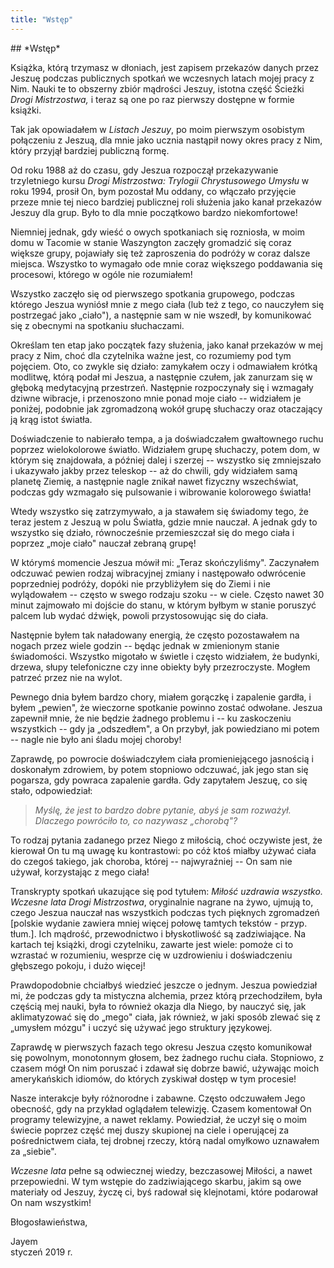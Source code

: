 ```yaml
---
title: "Wstęp"
---
```


<div markdown="1" class="chHead">
## *Wstęp*
</div>

Książka, którą trzymasz w dłoniach, jest zapisem przekazów danych przez Jeszuę podczas publicznych spotkań we wczesnych latach mojej pracy z Nim. Nauki te to obszerny zbiór mądrości Jeszuy, istotna część Ścieżki *Drogi Mistrzostwa,* i teraz są one po raz pierwszy dostępne w formie książki.

Tak jak opowiadałem w *Listach Jeszuy*, po moim pierwszym osobistym połączeniu z Jeszuą, dla mnie jako ucznia nastąpił nowy okres pracy z Nim, który przyjął bardziej publiczną formę.

Od roku 1988 aż do czasu, gdy Jeszua rozpoczął przekazywanie trzyletniego kursu *Drogi Mistrzostwa: Trylogii Chrystusowego Umysłu* w roku 1994, prosił On, bym pozostał Mu oddany, co włączało przyjęcie przeze mnie tej nieco bardziej publicznej roli służenia jako kanał przekazów Jeszuy dla grup. Było to dla mnie początkowo bardzo niekomfortowe!

Niemniej jednak, gdy wieść o owych spotkaniach się rozniosła, w moim domu w Tacomie w stanie Waszyngton zaczęły gromadzić się coraz większe grupy, pojawiały się też zaproszenia do podróży w coraz dalsze miejsca. Wszystko to wymagało ode mnie coraz większego poddawania się procesowi, którego w ogóle nie rozumiałem!

Wszystko zaczęło się od pierwszego spotkania grupowego, podczas którego Jeszua wyniósł mnie z mego ciała (lub też z tego, co nauczyłem się postrzegać jako „ciało"), a następnie sam w nie wszedł, by komunikować się z obecnymi na spotkaniu słuchaczami.

Określam ten etap jako początek fazy służenia, jako kanał przekazów w mej pracy z Nim, choć dla czytelnika ważne jest, co rozumiemy pod tym pojęciem. Oto, co zwykle się działo: zamykałem oczy i odmawiałem krótką modlitwę, którą podał mi Jeszua, a następnie czułem, jak zanurzam się w głęboką medytacyjną przestrzeń. Następnie rozpoczynały się i wzmagały dziwne wibracje, i przenoszono mnie ponad moje ciało -- widziałem je poniżej, podobnie jak zgromadzoną wokół grupę słuchaczy oraz otaczający ją krąg istot światła.

Doświadczenie to nabierało  tempa, a ja doświadczałem gwałtownego ruchu poprzez wielokolorowe światło. Widziałem grupę słuchaczy, potem dom, w którym się znajdowała, a później dalej i szerzej -- wszystko się zmniejszało i ukazywało jakby przez teleskop -- aż do chwili, gdy widziałem samą planetę Ziemię, a następnie nagle znikał nawet fizyczny wszechświat, podczas gdy wzmagało się pulsowanie i wibrowanie kolorowego światła!

Wtedy wszystko się zatrzymywało, a ja stawałem się świadomy tego, że teraz jestem z Jeszuą w polu Światła, gdzie mnie nauczał. A jednak gdy to wszystko się działo, równocześnie przemieszczał się do mego ciała i poprzez „moje ciało" nauczał zebraną grupę!

W którymś momencie Jeszua mówił mi: „Teraz skończyliśmy". Zaczynałem odczuwać pewien rodzaj wibracyjnej zmiany i następowało odwrócenie poprzedniej podróży, dopóki nie przybliżyłem się do Ziemi i nie wylądowałem -- często w swego rodzaju szoku -- w ciele. Często nawet 30 minut zajmowało mi dojście do stanu, w którym byłbym w stanie poruszyć palcem lub wydać dźwięk, powoli przystosowując się do ciała.

Następnie byłem tak naładowany energią, że często pozostawałem na nogach przez wiele godzin -- będąc jednak w zmienionym stanie świadomości. Wszystko migotało w świetle i często widziałem, że budynki, drzewa, słupy telefoniczne czy inne obiekty były przezroczyste. Mogłem patrzeć przez nie na wylot.

Pewnego dnia byłem bardzo chory, miałem gorączkę i zapalenie gardła, i byłem „pewien", że wieczorne spotkanie powinno zostać odwołane. Jeszua zapewnił mnie, że nie będzie żadnego problemu i -- ku zaskoczeniu wszystkich -- gdy ja „odszedłem", a On przybył, jak powiedziano mi potem -- nagle nie było ani śladu mojej choroby!

Zaprawdę, po powrocie doświadczyłem ciała promieniejącego jasnością i doskonałym zdrowiem, by potem stopniowo odczuwać, jak jego stan się pogarsza, gdy powraca zapalenie gardła. Gdy zapytałem Jeszuę, co się stało, odpowiedział:

>*Myślę, że jest to bardzo dobre pytanie, abyś je sam rozważył. Dlaczego powróciło to, co nazywasz „chorobą"?*

To rodzaj pytania zadanego przez Niego z miłością, choć oczywiste jest, że kierował On tu mą uwagę ku kontrastowi: po cóż ktoś miałby używać ciała do czegoś takiego, jak choroba, której -- najwyraźniej -- On sam nie używał, korzystając z mego ciała!

Transkrypty spotkań  ukazujące się pod tytułem: *Miłość uzdrawia wszystko. Wczesne lata Drogi Mistrzostwa*, oryginalnie nagrane na żywo, ujmują to, czego Jeszua nauczał nas wszystkich podczas tych pięknych zgromadzeń [polskie wydanie zawiera mniej więcej połowę tamtych tekstów - przyp. tłum.]. Ich mądrość, przewodnictwo i błyskotliwość są zadziwiające. Na kartach tej książki, drogi czytelniku, zawarte jest wiele: pomoże ci to wzrastać w rozumieniu, wesprze cię w uzdrowieniu i doświadczeniu głębszego pokoju, i dużo więcej!

Prawdopodobnie chciałbyś wiedzieć jeszcze o jednym. Jeszua powiedział mi, że podczas gdy ta mistyczna alchemia, przez którą przechodziłem, była częścią mej nauki, była to również okazja dla Niego, by nauczyć się, jak aklimatyzować się do „mego" ciała, jak również, w jaki sposób zlewać się z „umysłem mózgu" i uczyć się używać jego struktury językowej.

Zaprawdę w pierwszych fazach tego okresu Jeszua często komunikował się powolnym, monotonnym głosem, bez żadnego ruchu ciała. Stopniowo, z czasem mógł On nim poruszać i zdawał się dobrze bawić, używając moich amerykańskich idiomów, do których zyskiwał dostęp w tym procesie!

Nasze interakcje były różnorodne i zabawne. Często odczuwałem Jego obecność, gdy na przykład oglądałem telewizję. Czasem komentował On programy telewizyjne, a nawet reklamy. Powiedział, że uczył się o moim świecie poprzez część mej duszy skupionej na ciele i operującej za pośrednictwem ciała, tej drobnej rzeczy, którą nadal omyłkowo uznawałem za „siebie".

*Wczesne lata* pełne są odwiecznej wiedzy, bezczasowej Miłości, a nawet przepowiedni. W tym wstępie do zadziwiającego skarbu, jakim są owe materiały od Jeszuy, życzę ci, byś radował się klejnotami, które podarował On nam wszystkim!

Błogosławieństwa,

Jayem<br>
styczeń 2019 r.

